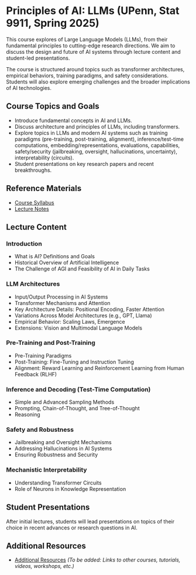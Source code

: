 # Principles of AI: LLMs (UPenn, Stat 9911, Spring 2025)

This course explores of Large Language Models (LLMs), from their fundamental principles to cutting-edge research directions. We aim to discuss the design and future of AI systems through lecture content and student-led presentations.

The course is structured around topics such as transformer architectures, empirical behaviors, training paradigms, and safety considerations. Students will also explore emerging challenges and the broader implications of AI technologies.

## Course Topics and Goals
- Introduce fundamental concepts in AI and LLMs.
- Discuss architecture and principles of LLMs, including transformers.
- Explore topics in LLMs and modern AI systems such as training paradigms (pre-training, post-training, alignment), inference/test-time computations, embedding/representations, evaluations, capabilities, safety/security (jailbreaking, oversight, hallucinations, uncertainty), interpretability (circuits).
- Student presentations on key research papers and recent breakthroughs.

## Reference Materials
- [Course Syllabus](#)
- [Lecture  Notes](#)

## Lecture Content

### Introduction
- What is AI? Definitions and Goals
- Historical Overview of Artificial Intelligence
- The Challenge of AGI and Feasibility of AI in Daily Tasks

### LLM Architectures
- Input/Output Processing in AI Systems
- Transformer Mechanisms and Attention
- Key Architecture Details: Positional Encoding, Faster Attention
- Variations Across Model Architectures (e.g., GPT, Llama)
- Empirical Behavior: Scaling Laws, Emergence
- Extensions: Vision and Multimodal Language Models

### Pre-Training and Post-Training
- Pre-Training Paradigms
- Post-Training: Fine-Tuning and Instruction Tuning
- Alignment: Reward Learning and Reinforcement Learning from Human Feedback (RLHF)

### Inference and Decoding (Test-Time Computation)
- Simple and Advanced Sampling Methods
- Prompting, Chain-of-Thought, and Tree-of-Thought
- Reasoning

### Safety and Robustness
- Jailbreaking and Oversight Mechanisms
- Addressing Hallucinations in AI Systems
- Ensuring Robustness and Security

### Mechanistic Interpretability
- Understanding Transformer Circuits
- Role of Neurons in Knowledge Representation

## Student Presentations
After initial lectures, students will lead presentations on topics of their choice in recent advances or research questions in AI. 

## Additional Resources
- [Additional Resources](#) *(To be added: Links to other courses, tutorials, videos, workshops, etc.)*
